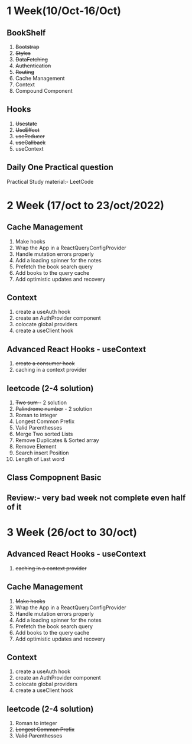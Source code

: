 # 1 Week(10/Oct-16/Oct)

## BookShelf

1. <del>Bootstrap</del>
2. <del>Styles</del>
3. <del>DataFetching</del>
4. <del>Authentication</del>
5. <del>Routing</del>
6. Cache Management
7. Context
8. Compound Component 

## Hooks

1. <del>Usestate</del>
2. <del>UseEffect</del>
3. <del>useReducer</del>
4. <del>useCallback</del>
5. useContext

## Daily One Practical question
 
 Practical Study material:- LeetCode

# 2 Week (17/oct to 23/oct/2022)

## Cache Management
1. Make hooks
2. Wrap the App in a ReactQueryConfigProvider
3. Handle mutation errors properly
4. Add a loading spinner for the notes
5. Prefetch the book search query
6. Add books to the query cache
7. Add optimistic updates and recovery

## Context
1. create a useAuth hook
2. create an AuthProvider component
3. colocate global providers
4. create a useClient hook

##  Advanced React Hooks - useContext
1. <del>create a consumer hook</del>
2. caching in a context provider

## leetcode (2-4 solution)
1. <del>Two sum </del> - 2 solution
2. <del>Palindrome number</del> - 2 solution
3. Roman to integer
4. Longest Common Prefix
5. Valid Parenthesses
6. Merge Two sorted Lists
7. Remove Duplicates & Sorted array
8. Remove Element
9. Search insert Position
10. Length of Last word

## Class Compopnent Basic 

## Review:- very bad week not complete even half of it

# 3 Week (26/oct to 30/oct)

##  Advanced React Hooks - useContext
1. <del>caching in a context provider</del>

## Cache Management
1. <del>Make hooks</del>
2. Wrap the App in a ReactQueryConfigProvider
3. Handle mutation errors properly
4. Add a loading spinner for the notes
5. Prefetch the book search query
6. Add books to the query cache
7. Add optimistic updates and recovery

## Context
1. create a useAuth hook
2. create an AuthProvider component
3. colocate global providers
4. create a useClient hook

## leetcode (2-4 solution)
1. Roman to integer
2. <del>Longest Common Prefix</del>
3. <del>Valid Parenthesses</del>




